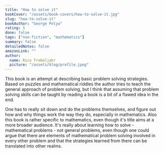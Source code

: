 ```yaml
---
title: "How to solve it"
bookCover: "/assets/book-covers/how-to-solve-it.jpg"
slug: "how-to-solve-it"
bookAuthor: "George Polya"
rating: 5
done: false
tags: ["non-fiction", "mathematics"]
summary: false
detailedNotes: false
amazonLink: ""
author:
  name: Rico Trebeljahr
  picture: "/assets/blog/profile.jpeg"
---
```


This book is an attempt at describing basic problem solving strategies. Based on puzzles and mathematical riddles the author tries to teach the general approach of problem solving, but I think that assuming that problem solving skills can be taught by reading a book is a bit of a flawed idea in the end. 

One has to really sit down and do the problems themselves, and figure out how and why things work the way they do, especially in mathematics. Also this book is rather specific to mathematics, even though it's title aims at a more broader audience. It's really about learning how to solve - mathematical problems - not general problems, even though one could argue that there are elements of mathematical problem solving involved in every other problem and that the strategies learned from there can be translated into other realms.
